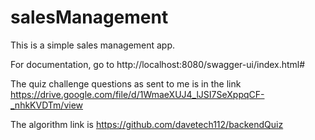 # salesManagement

This is a simple sales management app.

For documentation, go to http://localhost:8080/swagger-ui/index.html#

The quiz challenge questions as sent to me is in the link https://drive.google.com/file/d/1WmaeXUJ4_lJSI7SeXppqCF-_nhkKVDTm/view

The algorithm link is https://github.com/davetech112/backendQuiz

